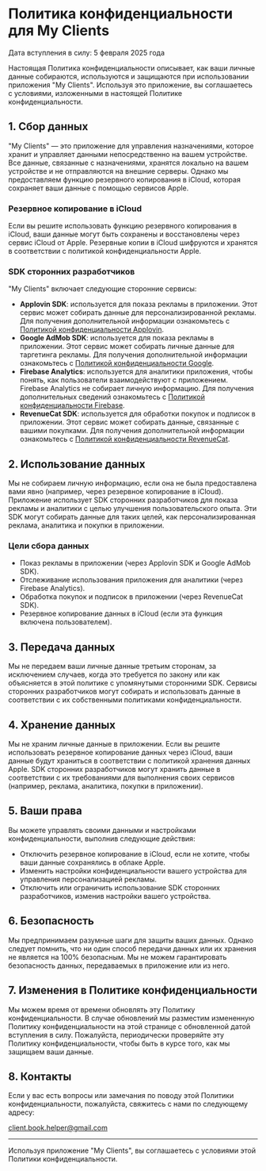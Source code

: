 # Политика конфиденциальности для My Clients

Дата вступления в силу: 5 февраля 2025 года

Настоящая Политика конфиденциальности описывает, как ваши личные данные собираются, используются и защищаются при использовании приложения "My Clients". Используя это приложение, вы соглашаетесь с условиями, изложенными в настоящей Политике конфиденциальности.

## 1. Сбор данных

"My Clients" — это приложение для управления назначениями, которое хранит и управляет данными непосредственно на вашем устройстве. Все данные, связанные с назначениями, хранятся локально на вашем устройстве и не отправляются на внешние серверы. Однако мы предоставляем функцию резервного копирования в iCloud, которая сохраняет ваши данные с помощью сервисов Apple.

### Резервное копирование в iCloud
Если вы решите использовать функцию резервного копирования в iCloud, ваши данные могут быть сохранены и восстановлены через сервис iCloud от Apple. Резервные копии в iCloud шифруются и хранятся в соответствии с политикой конфиденциальности Apple.

### SDK сторонних разработчиков
"My Clients" включает следующие сторонние сервисы:

- **Applovin SDK**: используется для показа рекламы в приложении. Этот сервис может собирать данные для персонализированной рекламы. Для получения дополнительной информации ознакомьтесь с [Политикой конфиденциальности Applovin](https://www.applovin.com/privacy/).
- **Google AdMob SDK**: используется для показа рекламы в приложении. Этот сервис может собирать личные данные для таргетинга рекламы. Для получения дополнительной информации ознакомьтесь с [Политикой конфиденциальности Google](https://policies.google.com/privacy).
- **Firebase Analytics**: используется для аналитики приложения, чтобы понять, как пользователи взаимодействуют с приложением. Firebase Analytics не собирает личную информацию. Для получения дополнительных сведений ознакомьтесь с [Политикой конфиденциальности Firebase](https://firebase.google.com/support/privacy).
- **RevenueCat SDK**: используется для обработки покупок и подписок в приложении. Этот сервис может собирать данные, связанные с вашими покупками. Для получения дополнительной информации ознакомьтесь с [Политикой конфиденциальности RevenueCat](https://www.revenuecat.com/privacy).

## 2. Использование данных

Мы не собираем личную информацию, если она не была предоставлена вами явно (например, через резервное копирование в iCloud). Приложение использует SDK сторонних разработчиков для показа рекламы и аналитики с целью улучшения пользовательского опыта. Эти SDK могут собирать данные для таких целей, как персонализированная реклама, аналитика и покупки в приложении.

### Цели сбора данных
- Показ рекламы в приложении (через Applovin SDK и Google AdMob SDK).
- Отслеживание использования приложения для аналитики (через Firebase Analytics).
- Обработка покупок и подписок в приложении (через RevenueCat SDK).
- Резервное копирование данных в iCloud (если эта функция включена пользователем).

## 3. Передача данных

Мы не передаем ваши личные данные третьим сторонам, за исключением случаев, когда это требуется по закону или как объясняется в этой политике с упомянутыми сторонними SDK. Сервисы сторонних разработчиков могут собирать и использовать данные в соответствии с их собственными политиками конфиденциальности.

## 4. Хранение данных

Мы не храним личные данные в приложении. Если вы решите использовать резервное копирование данных через iCloud, ваши данные будут храниться в соответствии с политикой хранения данных Apple. SDK сторонних разработчиков могут хранить данные в соответствии с их требованиями для выполнения своих сервисов (например, реклама, аналитика, покупки в приложении).

## 5. Ваши права

Вы можете управлять своими данными и настройками конфиденциальности, выполнив следующие действия:
- Отключить резервное копирование в iCloud, если не хотите, чтобы ваши данные сохранялись в облаке Apple.
- Изменить настройки конфиденциальности вашего устройства для управления персонализацией рекламы.
- Отключить или ограничить использование SDK сторонних разработчиков, изменив настройки вашего устройства.

## 6. Безопасность

Мы предпринимаем разумные шаги для защиты ваших данных. Однако следует помнить, что ни один способ передачи данных или их хранения не является на 100% безопасным. Мы не можем гарантировать безопасность данных, передаваемых в приложение или из него.

## 7. Изменения в Политике конфиденциальности

Мы можем время от времени обновлять эту Политику конфиденциальности. В случае обновлений мы разместим измененную Политику конфиденциальности на этой странице с обновленной датой вступления в силу. Пожалуйста, периодически проверяйте эту Политику конфиденциальности, чтобы быть в курсе того, как мы защищаем ваши данные.

## 8. Контакты

Если у вас есть вопросы или замечания по поводу этой Политики конфиденциальности, пожалуйста, свяжитесь с нами по следующему адресу:

client.book.helper@gmail.com

---

Используя приложение "My Clients", вы соглашаетесь с условиями этой Политики конфиденциальности.
